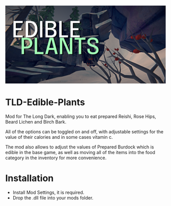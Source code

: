 ![Screenshot](https://github.com/DemonBunnyBon/TLD-Edible-Plants/blob/main/Thumb_EP.png?raw=true)
# TLD-Edible-Plants

Mod for The Long Dark, enabling you to eat prepared Reishi, Rose Hips, Beard Lichen and Birch Bark. 

All of the options can be toggled on and off, with adjustable settings for the value of their calories and in some cases vitamin c. 

The mod also allows to adjust the values of Prepared Burdock which is edible in the base game, as well as moving all of the items into the food category in the inventory for more convenience.

# Installation

- Install Mod Settings, it is required.
- Drop the .dll file into your mods folder.
